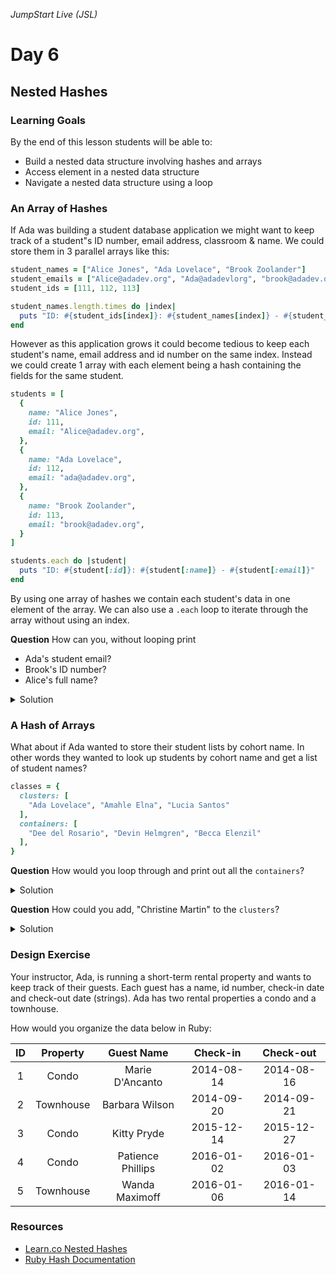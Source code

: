 _JumpStart Live (JSL)_

# Day 6

## Nested Hashes

### Learning Goals

By the end of this lesson students will be able to:

- Build a nested data structure involving hashes and arrays
- Access element in a nested data structure
- Navigate a nested data structure using a loop

### An Array of Hashes

If Ada was building a student database application we might want to keep track of a student"s ID number, email address, classroom & name.  We could store them in 3 parallel arrays like this:

```ruby
student_names = ["Alice Jones", "Ada Lovelace", "Brook Zoolander"]
student_emails = ["Alice@adadev.org", "Ada@adadevlorg", "brook@adadev.org"]
student_ids = [111, 112, 113]

student_names.length.times do |index|
  puts "ID: #{student_ids[index]}: #{student_names[index]} - #{student_emails[index]}"
end
```

However as this application grows it could become tedious to keep each student's name, email address and id number on the same index.  Instead we could create 1 array with each element being a hash containing the fields for the same student.

```ruby
students = [
  {
    name: "Alice Jones",
    id: 111,
    email: "Alice@adadev.org",
  },
  {
    name: "Ada Lovelace",
    id: 112,
    email: "ada@adadev.org",
  },
  {
    name: "Brook Zoolander",
    id: 113,
    email: "brook@adadev.org",
  }
]

students.each do |student|
  puts "ID: #{student[:id]}: #{student[:name]} - #{student[:email]}"
end
```

By using one array of hashes we contain each student's data in one element of the array.  We can also use a `.each` loop to iterate through the array without using an index.


**Question** How can you, without looping print

- Ada's student email?
- Brook's ID number?
- Alice's full name?

<details>
<summary>Solution</summary>

```ruby
# Ada's student email
puts students[1][:email]

# Brook's ID number
puts students[-1][:id]

# Alice's Full name
puts students.first[:name]
```

</details>

### A Hash of Arrays

What about if Ada wanted to store their student lists by cohort name.  In other words they wanted to look up students by cohort name and get a list of student names?


```ruby
classes = {
  clusters: [
    "Ada Lovelace", "Amahle Elna", "Lucia Santos"
  ],
  containers: [
    "Dee del Rosario", "Devin Helmgren", "Becca Elenzil"
  ],
}
```

**Question** How would you loop through and print out all the `containers`?

<details>
<summary>Solution</summary>

```ruby
classes[:containers].each do |student|
  puts student
end
```
</details>


**Question** How could you add, "Christine Martin" to the `clusters`?

<details>
<summary>Solution</summary>

```ruby
classes[:clusters] << "Christine Martin"
```
</details>

### Design Exercise

Your instructor, Ada, is running a short-term rental property and wants to keep track of their guests.  Each guest has a name, id number, check-in date and check-out date (strings).  Ada has two rental properties a condo and a townhouse.

How would you organize the data below in Ruby:

**ID**|**Property**|**Guest Name**|**Check-in**|**Check-out**
:-----:|:-----:|:-----:|:-----:|:-----:
1|Condo|Marie D'Ancanto|2014-08-14|2014-08-16
2|Townhouse|Barbara Wilson|2014-09-20|2014-09-21
3|Condo|Kitty Pryde|2015-12-14|2015-12-27
4|Condo|Patience Phillips|2016-01-02|2016-01-03
5|Townhouse|Wanda Maximoff|2016-01-06|2016-01-14



### Resources

- [Learn.co Nested Hashes](https://learn.co/lessons/nested-hashes-intro)
- [Ruby Hash Documentation](https://ruby-doc.org/core/Hash.html)
